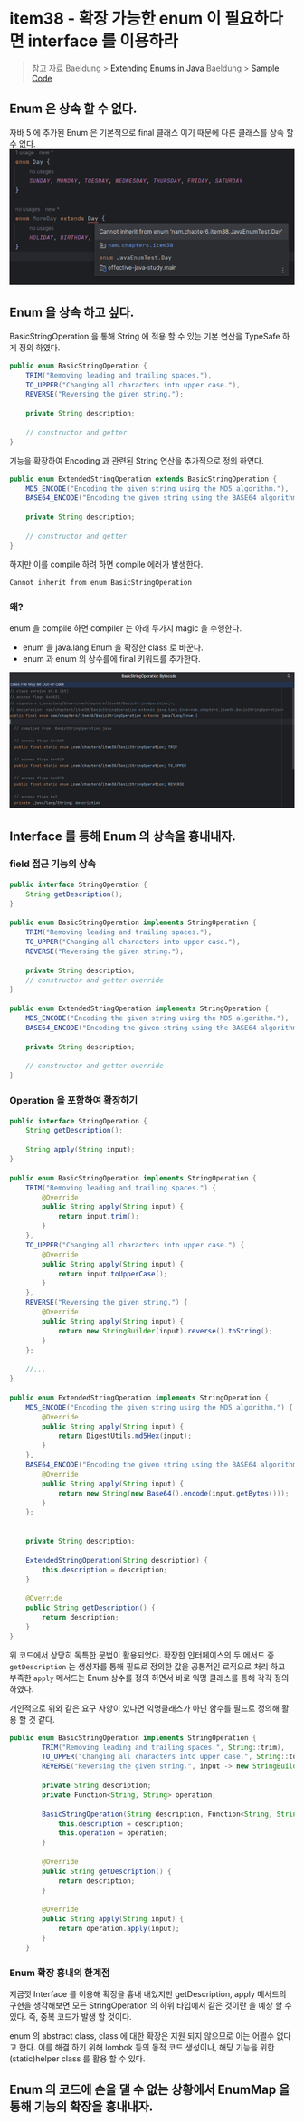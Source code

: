 # item38 - 확장 가능한 enum 이 필요하다면 interface 를 이용하라

> 참고 자료
> Baeldung > [Extending Enums in Java](https://www.baeldung.com/java-extending-enums)
> Baeldung > [Sample Code](https://github.com/eugenp/tutorials/tree/master/core-java-modules/core-java-lang-oop-types/src/main/java/com/baeldung/enums/extendenum)
## Enum 은 상속 할 수 없다.

자바 5 에 추가된 Enum 은 기본적으로 final 클래스 이기 때문에 다른 클래스를 상속 할 수 없다.
![img.png](CannotExtendsEnum.png)

## Enum 을 상속 하고 싶다.

BasicStringOperation 을 통해 String 에 적용 할 수 있는 기본 연산을 TypeSafe 하게 정의 하였다.

```java
public enum BasicStringOperation {
    TRIM("Removing leading and trailing spaces."),
    TO_UPPER("Changing all characters into upper case."),
    REVERSE("Reversing the given string.");

    private String description;

    // constructor and getter
}
```

기능을 확장하여 Encoding 과 관련된 String 연산을 추가적으로 정의 하였다.

```java
public enum ExtendedStringOperation extends BasicStringOperation {
    MD5_ENCODE("Encoding the given string using the MD5 algorithm."),
    BASE64_ENCODE("Encoding the given string using the BASE64 algorithm.");

    private String description;

    // constructor and getter
}
```

하지만 이를 compile 하려 하면 compile 에러가 발생한다.

```
Cannot inherit from enum BasicStringOperation
```

### 왜?

enum 을 compile 하면 compiler 는 아래 두가지 magic 을 수행한다.

- enum 을 java.lang.Enum 을 확장한 class 로 바꾼다.
- enum 과 enum 의 상수를에 final 키워드를 추가한다.

![BasicStringOperatironByteCode.png](BasicStringOperatironByteCode.png)

## Interface 를 통해 Enum 의 상속을 흉내내자.

### field 접근 기능의 상속

```java
public interface StringOperation {
    String getDescription();
}

public enum BasicStringOperation implements StringOperation {
    TRIM("Removing leading and trailing spaces."),
    TO_UPPER("Changing all characters into upper case."),
    REVERSE("Reversing the given string.");

    private String description;
    // constructor and getter override
}

public enum ExtendedStringOperation implements StringOperation {
    MD5_ENCODE("Encoding the given string using the MD5 algorithm."),
    BASE64_ENCODE("Encoding the given string using the BASE64 algorithm.");

    private String description;

    // constructor and getter override
}
```

### Operation 을 포함하여 확장하기

```java
public interface StringOperation {
    String getDescription();

    String apply(String input);
}

public enum BasicStringOperation implements StringOperation {
    TRIM("Removing leading and trailing spaces.") {
        @Override
        public String apply(String input) {
            return input.trim();
        }
    },
    TO_UPPER("Changing all characters into upper case.") {
        @Override
        public String apply(String input) {
            return input.toUpperCase();
        }
    },
    REVERSE("Reversing the given string.") {
        @Override
        public String apply(String input) {
            return new StringBuilder(input).reverse().toString();
        }
    };

    //...
}

public enum ExtendedStringOperation implements StringOperation {
    MD5_ENCODE("Encoding the given string using the MD5 algorithm.") {
        @Override
        public String apply(String input) {
            return DigestUtils.md5Hex(input);
        }
    },
    BASE64_ENCODE("Encoding the given string using the BASE64 algorithm.") {
        @Override
        public String apply(String input) {
            return new String(new Base64().encode(input.getBytes()));
        }
    };


    private String description;

    ExtendedStringOperation(String description) {
        this.description = description;
    }

    @Override
    public String getDescription() {
        return description;
    }
}
```

위 코드에서 상당히 독특한 문법이 활용되었다. 
확장한 인터페이스의 두 메서드 중 `getDescription` 는 생성자를 통해 필드로 정의한 값을 공통적인 로직으로 처리 하고
부족한 `apply` 메서드는 Enum 상수를 정의 하면서 바로 익명 클래스를 통해 각각 정의 하였다.

개인적으로 위와 같은 요구 사항이 있다면 익명클래스가 아닌 함수를 필드로 정의해 활용 할 것 같다.

```java
public enum BasicStringOperation implements StringOperation {
        TRIM("Removing leading and trailing spaces.", String::trim),
        TO_UPPER("Changing all characters into upper case.", String::toUpperCase),
        REVERSE("Reversing the given string.", input -> new StringBuilder(input).reverse().toString());

        private String description;
        private Function<String, String> operation;

        BasicStringOperation(String description, Function<String, String> operation) {
            this.description = description;
            this.operation = operation;
        }

        @Override
        public String getDescription() {
            return description;
        }

        @Override
        public String apply(String input) {
            return operation.apply(input);
        }
    }
```

### Enum 확장 흉내의 한계점

지금껏 Interface 를 이용해 확장을 흉내 내었지만 getDescription, apply 메서드의 구현을 생각해보면 모든
StringOperation 의 하위 타입에서 같은 것이란 을 예상 할 수 있다. 즉, 중복 코드가 발생 할 것이다.

enum 의 abstract class, class 에 대한 확장은 지원 되지 않으므로 이는 어쩔수 없다고 한다.
이를 해결 하기 위해 lombok 등의 동적 코드 생성이나, 해당 기능을 위한 (static)helper class 를 활용 할 수 있다.

## Enum 의 코드에 손을 댈 수 없는 상황에서 EnumMap 을 통해 기능의 확장을 흉내내자.

